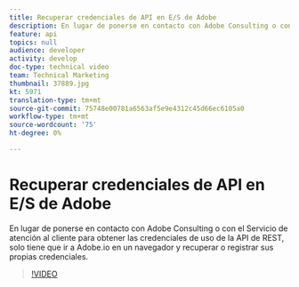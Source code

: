 ```yaml
---
title: Recuperar credenciales de API en E/S de Adobe
description: En lugar de ponerse en contacto con Adobe Consulting o con el Servicio de atención al cliente para obtener las credenciales de uso de la API de REST, solo tiene que ir a Adobe.io en un navegador y recuperar o registrar sus propias credenciales.
feature: api
topics: null
audience: developer
activity: develop
doc-type: technical video
team: Technical Marketing
thumbnail: 37889.jpg
kt: 5971
translation-type: tm+mt
source-git-commit: 75748e00781a6563af5e9e4312c45d66ec6105a0
workflow-type: tm+mt
source-wordcount: '75'
ht-degree: 0%

---
```



# Recuperar credenciales de API en E/S de Adobe

En lugar de ponerse en contacto con Adobe Consulting o con el Servicio de atención al cliente para obtener las credenciales de uso de la API de REST, solo tiene que ir a Adobe.io en un navegador y recuperar o registrar sus propias credenciales.

>[!VIDEO](https://video.tv.adobe.com/v/37889/?quality=12&learn=on)
